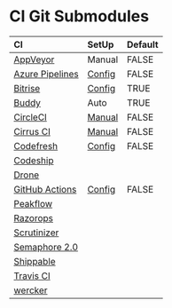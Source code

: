 # CI Git Submodules

|CI|SetUp|Default|
|:--|:--|:--|
|[AppVeyor](https://www.appveyor.com)|Manual|FALSE|
|[Azure Pipelines](https://azure.microsoft.com/ja-jp/services/devops/pipelines/)|[Config](https://docs.microsoft.com/en-us/azure/devops/pipelines/repos/github?view=azure-devops&tabs=yaml#submodules)|FALSE|
|[Bitrise](https://www.bitrise.io)|[Config](https://www.bitrise.io/integrations/steps/git-clone)|TRUE|
|[Buddy](https://buddy.works)|Auto|TRUE|
|[CircleCI](https://circleci.com)|[Manual](https://circleci.com/docs/2.0/configuration-reference/#checkout)|FALSE|
|[Cirrus CI](https://cirrus-ci.org/)|[Manual](https://github.com/cirruslabs/cirrus-ci-docs/issues/407)|FALSE|
|[Codefresh](https://codefresh.io/)|[Config](https://codefresh.io/docs/docs/codefresh-yaml/steps/git-clone/)|FALSE|
|[Codeship](https://codeship.com/)||
|[Drone](https://cloud.drone.io/)||
|[GitHub Actions](https://help.github.com/en/articles/about-github-actions)|[Config](https://github.com/actions/checkout#usage)|FALSE|
|[Peakflow](https://www.peakflow.io/)||
|[Razorops](https://razorops.com/)||
|[Scrutinizer](https://scrutinizer-ci.com)||
|[Semaphore 2.0](https://semaphoreci.com/product)||
|[Shippable](http://shippable.com)||
|[Travis CI](https://travis-ci.com/)|
|[wercker](http://www.wercker.com/)||
